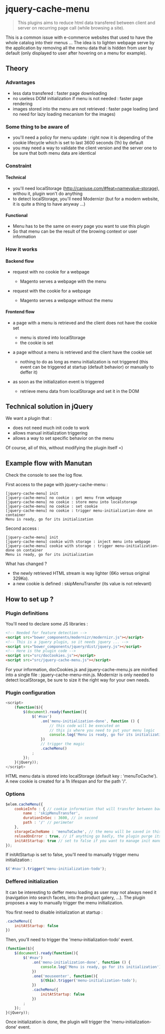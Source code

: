 # jquery-cache-menu

> This plugins aims to reduce html data transfered between client and server on recurring page call (while browsing a site).

This is a common issue with e-commerce websites that used to have the whole catalog into their menus ...
The idea is to lighten webpage serve by the application by removing all the menu data that is hidden from user by default (only displayed to user after hovering on a menu for example).

## Theory

### Advantages

* less data transfered : faster page downloading
* no useless DOM initialization if menu is not needed : faster page rendering
* images stored into the menu are not retrieved : faster page loading (and no need for lazy loading mecanism for the images)

### Some thing to be aware of

* you'll need a policy for menu update : right now it is depending of the cookie lifecycle which is set to last 3600 seconds (1h) by default
* you may need a way to validate the client version and the server one to be sure that both menu data are identical

### Constraint

#### Technical

* you'll need localStorage (http://caniuse.com/#feat=namevalue-storage), withou it, plugin won't do anything
* to detect localStorage, you'll need Modernizr (but for a modern website, it is quite a thing to have anyway ...)

#### Functional

* Menu has to be the same on every page you want to use this plugin
* So that menu can be the result of the browing context or user information

### How it works

#### Backend flow

* request with no cookie for a webpage
   * Magento serves a webpage with the menu

* request with the cookie for a webpage
   * Magento serves a webpage without the menu

#### Frontend flow

* a page with a menu is retrieved and the client does not have the cookie set
   * menu is stored into localStorage
   * the cookie is set

* a page without a menu is retrieved and the client have the cookie set
   * nothing to do as long as menu initialization is not triggered (this event can be triggered at startup (default behavior) or manually to deffer it)

* as soon as the initialization event is triggered
   * retrieve menu data from localStorage and set it in the DOM


## Technical solution in jQuery

We want a plugin that :

* does not need much init code to work
* allows manual initialization triggering
* allows a way to set specific behavior on the menu 

Of course, all of this, without modifying the plugin itself =)

## Example flow with Manutan

Check the console to see the log flow.

First access to the page with jquery-cache-menu :

```
[jquery-cache-menu] init
[jquery-cache-menu] no cookie : get menu from webpage
[jquery-cache-menu] no cookie : store menu into localstorage
[jquery-cache-menu] no cookie : set cookie
[jquery-cache-menu] no cookie : trigger menu-initialization-done on container
Menu is ready, go for its initialization
```

Second access :

```
[jquery-cache-menu] init
[jquery-cache-menu] cookie with storage : inject menu into webpage
[jquery-cache-menu] cookie with storage : trigger menu-initialization-done on container
Menu is ready, go for its initialization
```

What has changed ?

* the newly retrieved HTML stream is way lighter (6Ko versus original 329Ko).
* a new cookie is defined : skipMenuTransfer (its value is not relevant)


## How to set up ?

### Plugin definitions

You'll need to declare some JS libraries :

```html
<!-- Needed for feature detection -->
<script src="bower_components/modernizr/modernizr.js"></script>
<!-- This is a jquery plugin, so it needs jquery ... -->
<script src="bower_components/jquery/dist/jquery.js"></script>
<!-- Here is the plugin code -->
<script src="src/docCookies.js"></script>
<script src="src/jquery-cache-menu.js"></script>
```

For your information, docCookies.js and jquery-cache-menu.js are minified into a single file : jquery-cache-menu-min.js.
Modernizr is only needed to detect localStorage, be sure to size it the right way for your own needs.

### Plugin configuration

```js
<script>
	(function($){
		$(document).ready(function(){
			$('#nav')
				.on('menu-initialization-done', function () {
					// this code will be executed on
					// this is where you need to put your menu logic
					console.log('Menu is ready, go for its initialization');
				})
				// trigger the magic
				.cacheMenu()
			;
		});
	}(jQuery));
</script>
```

HTML menu data is stored into localStorage (default key : 'menuToCache').
A new cookie is created for a 1h lifespan and for the path '/'.

### Options

```js
$elem.cacheMenu({
	cookieInfo : { // cookie information that will transfer between back and frontend
		name : 'skipMenuTransfer',
		durationInSec : 3600, // in second
		path : '/' // perimeter
	},
	storageCacheName : 'menuToCache', // the menu will be saved in this localstorage key
	reloadOnError : true, // if anything go badly, the plugin purge its cache, you can have the page reload then
	initAtStartup: true // set to false if you want to manage init manually
});
```

If initAtStartup is set to false, you'll need to manually trigger menu initialization :

```js
$('#nav').trigger('menu-initialization-todo');
```

### Deffered initialization

It can be interesting to deffer menu loading as user may not always need it (navigation into search facets, into the product galery, ...). 
The plugin proposes a way to manually trigger the menu initialization.

You first need to disable initialization at startup :

```js
.cacheMenu({
	initAtStartup: false
})
```

Then, you'll need to trigger the 'menu-initialization-todo' event.

```js
(function($){
	$(document).ready(function(){
		$('#nav')
			.on('menu-initialization-done', function () {
				console.log('Menu is ready, go for its initialization');
			})
			.one('mouseenter', function(){
				$(this).trigger('menu-initialization-todo');
			})
			.cacheMenu({
				initAtStartup: false
			})
		;
	});
}(jQuery));
```

Once initialization is done, the plugin will trigger the 'menu-initialization-done' event.
